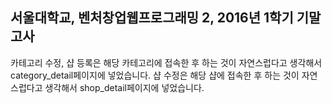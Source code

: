 ## 서울대학교, 벤처창업웹프로그래밍 2, 2016년 1학기 기말고사

카테고리 수정, 샵 등록은 해당 카테고리에 접속한 후 하는 것이 자연스럽다고 생각해서 category_detail페이지에 넣었습니다.
샵 수정은 해당 샵에 접속한 후 하는 것이 자연스럽다고 생각해서 shop_detail페이지에 넣었습니다.
